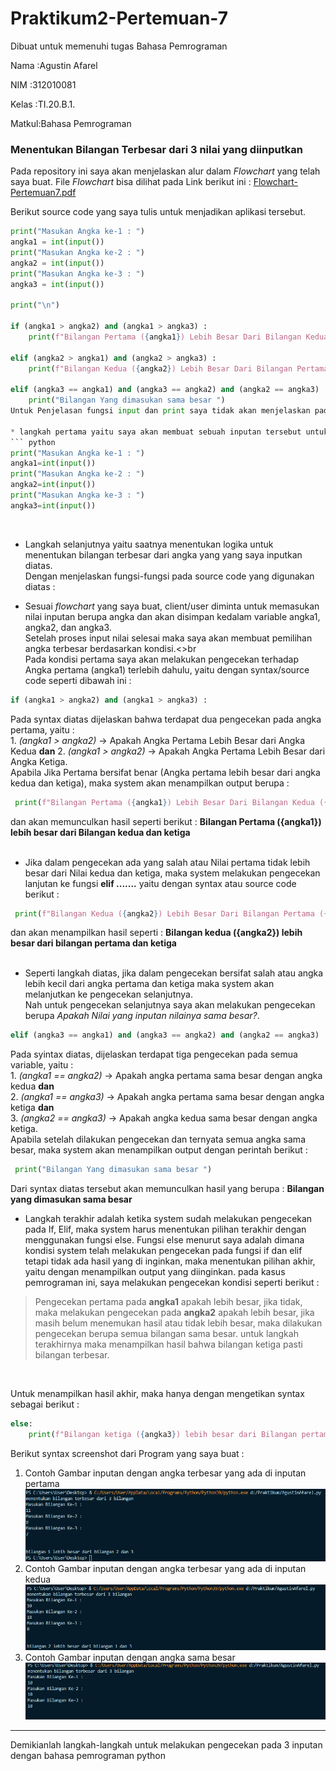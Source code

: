 # Praktikum2-Pertemuan-7
Dibuat untuk memenuhi tugas Bahasa Pemrograman

Nama  :Agustin Afarel

NIM   :312010081

Kelas :TI.20.B.1.

Matkul:Bahasa Pemrograman

### Menentukan Bilangan Terbesar dari 3 nilai yang diinputkan

Pada repository ini saya akan menjelaskan alur dalam *Flowchart* yang telah saya buat. File *Flowchart* bisa dilihat pada Link berikut ini :
[Flowchart-Pertemuan7.pdf](Flowchart-Pertemuan7.pdf)

Berikut source code yang saya tulis untuk menjadikan aplikasi tersebut. 

``` python
print("Masukan Angka ke-1 : ")
angka1 = int(input())
print("Masukan Angka ke-2 : ")
angka2 = int(input())
print("Masukan Angka ke-3 : ")
angka3 = int(input())

print("\n")

if (angka1 > angka2) and (angka1 > angka3) :
    print(f"Bilangan Pertama ({angka1}) Lebih Besar Dari Bilangan Kedua ({angka2}) dan Ketiga ({angka3})")

elif (angka2 > angka1) and (angka2 > angka3) :
    print(f"Bilangan Kedua ({angka2}) Lebih Besar Dari Bilangan Pertama ({angka1}) dan Ketiga ({angka3}) ")

elif (angka3 == angka1) and (angka3 == angka2) and (angka2 == angka3) :
    print("Bilangan Yang dimasukan sama besar ")
Untuk Penjelasan fungsi input dan print saya tidak akan menjelaskan pada repository kali ini , karena sudah saya jelaskan di repository sebelumnya.<br> 

* langkah pertama yaitu saya akan membuat sebuah inputan tersebut untuk menentukanangka terbesar. Yaitu dengan mengetikan perintah / syntax berikut :<br>
``` python
print("Masukan Angka ke-1 : ")
angka1=int(input())
print("Masukan Angka ke-2 : ")
angka2=int(input())
print("Masukan Angka ke-3 : ")
angka3=int(input())
```  
<br>

* Langkah selanjutnya yaitu saatnya menentukan logika untuk menentukan bilangan terbesar dari angka yang yang saya inputkan diatas.<br>
 Dengan menjelaskan fungsi-fungsi pada source code yang digunakan diatas :<br> 

* Sesuai *flowchart* yang saya buat, client/user diminta untuk memasukan nilai inputan berupa angka dan akan disimpan kedalam variable angka1, angka2, dan angka3. <br>
Setelah proses input nilai selesai maka saya akan membuat pemilihan angka terbesar berdasarkan kondisi.<>br
<br> Pada kondisi pertama saya akan melakukan pengecekan terhadap Angka pertama (angka1) terlebih dahulu, yaitu dengan syntax/source code seperti dibawah ini :<br>
``` python
if (angka1 > angka2) and (angka1 > angka3) :
``` 
Pada syntax diatas dijelaskan bahwa terdapat dua pengecekan pada angka pertama, yaitu :<br>
    1. *(angka1 > angka2)* -> Apakah Angka Pertama Lebih Besar dari Angka Kedua **dan**
    2. *(angka1 > angka2)* -> Apakah Angka Pertama Lebih Besar dari Angka Ketiga.
<br>
Apabila Jika Pertama bersifat benar (Angka pertama lebih besar dari angka kedua dan ketiga), maka system akan menampilkan output berupa :<br>

``` python
 print(f"Bilangan Pertama ({angka1}) Lebih Besar Dari Bilangan Kedua ({angka2}) dan Ketiga ({angka3}) ")
```    

dan akan memunculkan hasil seperti berikut : **Bilangan Pertama ({angka1}) lebih besar dari Bilangan kedua dan ketiga**<br>
<br>

* Jika dalam pengecekan ada yang salah atau Nilai pertama tidak lebih besar dari Nilai kedua dan ketiga, maka system melakukan pengecekan lanjutan ke fungsi **elif .......** yaitu dengan syntax atau source code berikut :<br>

``` python
 print(f"Bilangan Kedua ({angka2}) Lebih Besar Dari Bilangan Pertama ({angka1}) dan Ketiga ({angka3}) ")
```
dan akan menampilkan hasil seperti : **Bilangan kedua ({angka2}) lebih besar dari bilangan pertama dan ketiga**<br>
<br>

* Seperti langkah diatas, jika dalam pengecekan bersifat salah atau angka lebih kecil dari angka pertama dan ketiga maka system akan melanjutkan ke pengecekan selanjutnya.<br>
Nah untuk pengecekan selanjutnya saya akan melakukan pengecekan berupa *Apakah Nilai yang inputan nilainya sama besar?*.<br> 
``` python
elif (angka3 == angka1) and (angka3 == angka2) and (angka2 == angka3) :
```
Pada syintax diatas, dijelaskan terdapat tiga pengecekan pada semua variable, yaitu :<br>
    1. *(angka1 == angka2)* -> Apakah angka pertama sama besar dengan angka kedua **dan**<br>
    2. *(angka1 == angka3)* -> Apakah angka pertama sama besar dengan angka ketiga **dan**<br>
    3. *(angka2 == angka3)* -> Apakah angka kedua sama besar dengan angka ketiga.
<br>
Apabila setelah dilakukan pengecekan dan ternyata semua angka sama besar, maka system akan menampilkan output dengan perintah berikut :<br>

``` python
 print("Bilangan Yang dimasukan sama besar ")
```     
Dari syntax diatas tersebut akan memunculkan hasil yang berupa : **Bilangan yang dimasukan sama besar**<br>

* Langkah terakhir adalah ketika system sudah melakukan pengecekan pada If, Elif, maka system harus menentukan pilihan terakhir dengan menggunakan fungsi else.
Fungsi else menurut saya adalah dimana kondisi system telah melakukan pengecekan pada fungsi if dan elif tetapi tidak ada hasil yang di inginkan, maka menentukan pilihan akhir, yaitu dengan menampilkan output yang diinginkan.
pada kasus pemrograman ini, saya melakukan pengecekan kondisi seperti berikut :

> Pengecekan pertama pada **angka1** apakah lebih besar, jika tidak, maka melakukan pengecekan pada **angka2** apakah lebih besar, jika masih belum menemukan hasil atau tidak lebih besar, maka dilakukan pengecekan berupa semua bilangan sama besar. untuk langkah terakhirnya maka menampilkan hasil bahwa bilangan ketiga pasti bilangan terbesar.
<br>

Untuk menampilkan hasil akhir, maka hanya dengan mengetikan syntax sebagai berikut :<br>

``` python
else:
    print(f"Bilangan ketiga ({angka3}) lebih besar dari Bilangan pertama ({angka1}} dan kedua ({angka2})
```
Berikut syntax screenshot dari Program yang saya buat :
1. Contoh Gambar inputan dengan angka terbesar yang ada di inputan pertama<br>
![Gambar](Picture3/Gambar1.PNG)
2. Contoh Gambar inputan dengan angka terbesar yang ada di inputan kedua<br>
![Gambar](Picture3/Gambar2.PNG)
3. Contoh Gambar inputan dengan angka sama besar<br>
![Gambar](Picture3/Gambar3.PNG)

<hr>
Demikianlah langkah-langkah untuk melakukan pengecekan pada 3 inputan dengan bahasa pemrograman python<br>


